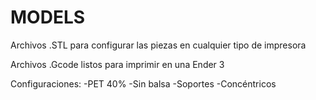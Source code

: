 MODELS
====

Archivos .STL para configurar las piezas en cualquier tipo de impresora

Archivos .Gcode listos para imprimir en una Ender 3

Configuraciones:
-PET 40%
-Sin balsa
-Soportes -Concéntricos
